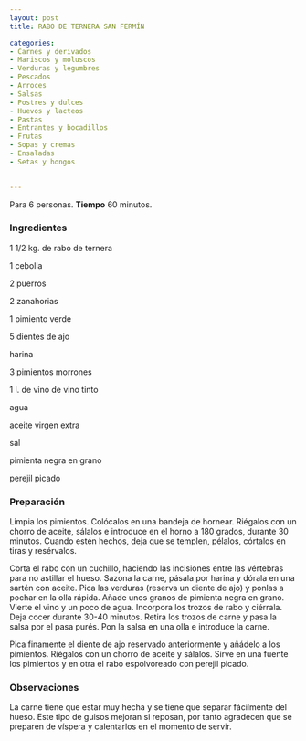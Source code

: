 ```yaml
---
layout: post
title: RABO DE TERNERA SAN FERMÍN

categories:
- Carnes y derivados
- Mariscos y moluscos
- Verduras y legumbres
- Pescados
- Arroces
- Salsas
- Postres y dulces
- Huevos y lacteos
- Pastas
- Entrantes y bocadillos
- Frutas
- Sopas y cremas
- Ensaladas
- Setas y hongos
 

---
```

Para 6 personas.
<b>Tiempo</b> 60 minutos.

<h3>Ingredientes</h3>

1 1/2 kg. de rabo de ternera

1 cebolla

2 puerros

2 zanahorias

1 pimiento verde

5 dientes de ajo

harina

3 pimientos morrones

1 l. de vino de vino tinto

agua

aceite virgen extra

sal

pimienta negra en grano

perejil picado

<h3>Preparación</h3>

Limpia los pimientos. Colócalos en una bandeja de hornear. Riégalos con un chorro de aceite, sálalos e introduce en el horno a 180 grados, durante 30 minutos. Cuando estén hechos, deja que se templen, pélalos, córtalos en tiras y resérvalos.

Corta el rabo con un cuchillo, haciendo las incisiones entre las vértebras para no astillar el hueso. Sazona la carne, pásala por harina y dórala en una sartén con aceite. Pica las verduras (reserva un diente de ajo) y ponlas a pochar en la olla rápida. Añade unos granos de pimienta negra en grano. Vierte el vino y un poco de agua. Incorpora los trozos de rabo y ciérrala. Deja cocer durante 30-40 minutos. Retira los trozos de carne y pasa la salsa por el pasa purés. Pon la salsa en una olla e introduce la carne.

Pica finamente el diente de ajo reservado anteriormente y añádelo a los pimientos. Riégalos con un chorro de aceite y sálalos. Sirve en una fuente los pimientos y en otra el rabo espolvoreado con perejil picado.

<h3>Observaciones</h3>

La carne tiene que estar muy hecha y se tiene que separar fácilmente del hueso. Este tipo de guisos mejoran si reposan, por tanto agradecen que se preparen de víspera y calentarlos en el momento de servir.

